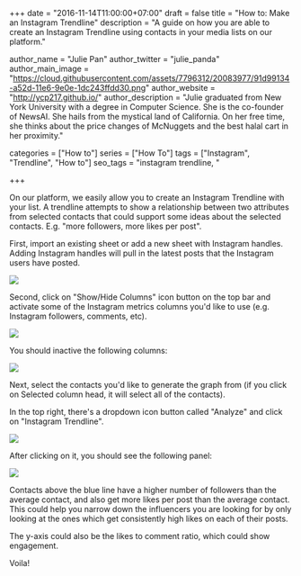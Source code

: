 +++
date = "2016-11-14T11:00:00+07:00"
draft = false
title = "How to: Make an Instagram Trendline"
description = "A guide on how you are able to create an Instagram Trendline using contacts in your media lists on our platform."

author_name = "Julie Pan"
author_twitter = "julie_panda"
author_main_image = "https://cloud.githubusercontent.com/assets/7796312/20083977/91d99134-a52d-11e6-9e0e-1dc243ffdd30.png"
author_website = "http://ycp217.github.io/"
author_description = "Julie graduated from New York University with a degree in Computer Science. She is the co-founder of NewsAI. She hails from the mystical land of California. On her free time, she thinks about the price changes of McNuggets and the best halal cart in her proximity."

categories = ["How to"]
series = ["How To"]
tags = ["Instagram", "Trendline", "How to"]
seo_tags = "instagram trendline, "

+++

On our platform, we easily allow you to create an Instagram Trendline with your list. A trendline attempts to show a relationship between two attributes from selected contacts that could support some ideas about the selected contacts. E.g. "more followers, more likes per post".

First, import an existing sheet or add a new sheet with Instagram handles. Adding Instagram handles will pull in the latest posts that the Instagram users have posted.

![](https://cloud.githubusercontent.com/assets/7796312/20083977/91d99134-a52d-11e6-9e0e-1dc243ffdd30.png)

Second, click on "Show/Hide Columns" icon button on the top bar and activate some of the Instagram metrics columns you'd like to use (e.g. Instagram followers, comments, etc).

![](https://cloud.githubusercontent.com/assets/7796312/20083981/992ac994-a52d-11e6-9ff6-b103755235f1.png)

You should inactive the following columns:

![](https://cloud.githubusercontent.com/assets/7796312/20083999/ab2b154a-a52d-11e6-932c-7b232709456c.png)

Next, select the contacts you'd like to generate the graph from (if you click on Selected column head, it will select all of the contacts).

In the top right, there's a dropdown icon button called "Analyze" and click on "Instagram Trendline".

![](https://cloud.githubusercontent.com/assets/7796312/20084009/b32aba48-a52d-11e6-8c6e-b1b52a4bbe7e.png)

After clicking on it, you should see the following panel:

![](https://cloud.githubusercontent.com/assets/7796312/20084012/b95082ae-a52d-11e6-92ee-a98cc306e260.png)

Contacts above the blue line have a higher number of followers than the average contact, and also get more likes per post than the average contact. This could help you narrow down the influencers you are looking for by only looking at the ones which get consistently high likes on each of their posts.

The y-axis could also be the likes to comment ratio, which could show engagement.

Voila!
